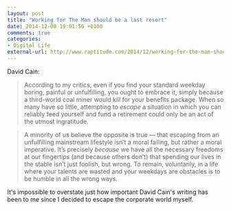 ```yaml
---
layout: post
title: "Working for The Man should be a last resort"
date: 2014-12-08 19:01:56 +0100
comments: true
categories: 
- Digital Life
external-url: http://www.raptitude.com/2014/12/working-for-the-man-should-be-a-last-resort/
---
```


David Cain:

> According to my critics, even if you find your standard weekday boring, painful or unfulfilling, you ought to embrace it, simply because a third-world coal miner would kill for your benefits package. When so many have so little, attempting to _escape_ a situation in which you can reliably feed yourself and fund a retirement could only be an act of the utmost ingratitude.

> A minority of us believe the opposite is true — that escaping from an unfulfilling mainstream lifestyle isn’t a moral failing, but rather a moral imperative. It’s precisely _because_ we have all the necessary freedoms at our fingertips (and because others don’t) that spending our lives in the stable isn’t just foolish, but wrong. To remain, voluntarily, in a life where your talents are wasted and your weekdays are obstacles is to be humble in all the wrong ways.

It's impossible to overstate just how important David Cain's writing has been to me since I decided to escape the corporate world myself.